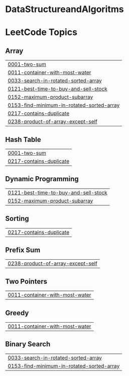 # DataStructureandAlgoritms
<!---LeetCode Topics Start-->
# LeetCode Topics
## Array
|  |
| ------- |
| [0001-two-sum](https://github.com/Shrutikabansal/DataStructureandAlgoritms/tree/master/0001-two-sum) |
| [0011-container-with-most-water](https://github.com/Shrutikabansal/DataStructureandAlgoritms/tree/master/0011-container-with-most-water) |
| [0033-search-in-rotated-sorted-array](https://github.com/Shrutikabansal/DataStructureandAlgoritms/tree/master/0033-search-in-rotated-sorted-array) |
| [0121-best-time-to-buy-and-sell-stock](https://github.com/Shrutikabansal/DataStructureandAlgoritms/tree/master/0121-best-time-to-buy-and-sell-stock) |
| [0152-maximum-product-subarray](https://github.com/Shrutikabansal/DataStructureandAlgoritms/tree/master/0152-maximum-product-subarray) |
| [0153-find-minimum-in-rotated-sorted-array](https://github.com/Shrutikabansal/DataStructureandAlgoritms/tree/master/0153-find-minimum-in-rotated-sorted-array) |
| [0217-contains-duplicate](https://github.com/Shrutikabansal/DataStructureandAlgoritms/tree/master/0217-contains-duplicate) |
| [0238-product-of-array-except-self](https://github.com/Shrutikabansal/DataStructureandAlgoritms/tree/master/0238-product-of-array-except-self) |
## Hash Table
|  |
| ------- |
| [0001-two-sum](https://github.com/Shrutikabansal/DataStructureandAlgoritms/tree/master/0001-two-sum) |
| [0217-contains-duplicate](https://github.com/Shrutikabansal/DataStructureandAlgoritms/tree/master/0217-contains-duplicate) |
## Dynamic Programming
|  |
| ------- |
| [0121-best-time-to-buy-and-sell-stock](https://github.com/Shrutikabansal/DataStructureandAlgoritms/tree/master/0121-best-time-to-buy-and-sell-stock) |
| [0152-maximum-product-subarray](https://github.com/Shrutikabansal/DataStructureandAlgoritms/tree/master/0152-maximum-product-subarray) |
## Sorting
|  |
| ------- |
| [0217-contains-duplicate](https://github.com/Shrutikabansal/DataStructureandAlgoritms/tree/master/0217-contains-duplicate) |
## Prefix Sum
|  |
| ------- |
| [0238-product-of-array-except-self](https://github.com/Shrutikabansal/DataStructureandAlgoritms/tree/master/0238-product-of-array-except-self) |
## Two Pointers
|  |
| ------- |
| [0011-container-with-most-water](https://github.com/Shrutikabansal/DataStructureandAlgoritms/tree/master/0011-container-with-most-water) |
## Greedy
|  |
| ------- |
| [0011-container-with-most-water](https://github.com/Shrutikabansal/DataStructureandAlgoritms/tree/master/0011-container-with-most-water) |
## Binary Search
|  |
| ------- |
| [0033-search-in-rotated-sorted-array](https://github.com/Shrutikabansal/DataStructureandAlgoritms/tree/master/0033-search-in-rotated-sorted-array) |
| [0153-find-minimum-in-rotated-sorted-array](https://github.com/Shrutikabansal/DataStructureandAlgoritms/tree/master/0153-find-minimum-in-rotated-sorted-array) |
<!---LeetCode Topics End-->